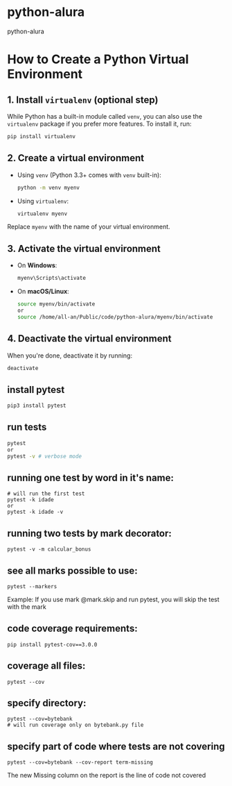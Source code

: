 # python-alura
python-alura


# How to Create a Python Virtual Environment

## 1. Install `virtualenv` (optional step)

While Python has a built-in module called `venv`, you can also use the `virtualenv` package if you prefer more features. To install it, run:
```bash
pip install virtualenv
```

## 2. Create a virtual environment

- Using `venv` (Python 3.3+ comes with `venv` built-in):
  ```bash
  python -m venv myenv
  ```

- Using `virtualenv`:
  ```bash
  virtualenv myenv
  ```

Replace `myenv` with the name of your virtual environment.

## 3. Activate the virtual environment

- On **Windows**:
  ```bash
  myenv\Scripts\activate
  ```

- On **macOS/Linux**:
  ```bash
  source myenv/bin/activate
  or
  source /home/all-an/Public/code/python-alura/myenv/bin/activate
  ```

## 4. Deactivate the virtual environment

When you're done, deactivate it by running:
```bash
deactivate
```

## install pytest

```bash
pip3 install pytest
```

## run tests

```bash
pytest
or
pytest -v # verbose mode
```

## running one test by word in it's name:

```
# will run the first test
pytest -k idade
or
pytest -k idade -v
```

## running two tests by mark decorator:

```
pytest -v -m calcular_bonus
```

## see all marks possible to use:

```
pytest --markers

```
Example:
If you use mark @mark.skip and run pytest, you will skip the test with the mark


## code coverage requirements:

```
pip install pytest-cov==3.0.0
```

## coverage all files:

```
pytest --cov

```

## specify directory:

```
pytest --cov=bytebank
# will run coverage only on bytebank.py file
```

## specify part of code where tests are not covering

```
pytest --cov=bytebank --cov-report term-missing
```
The new Missing column on the report is the line of code not covered